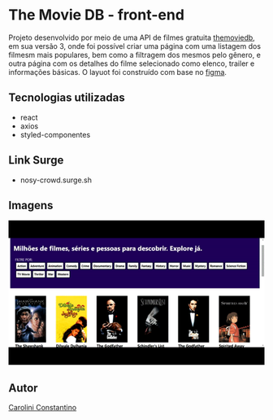 # The Movie DB - front-end

Projeto desenvolvido por meio de uma API de filmes gratuita [themoviedb](https://developers.themoviedb.org/3/getting-started/introduction), em sua versão 3, onde foi possível criar uma página com uma listagem dos filmesm mais populares, bem como a filtragem dos mesmos pelo gênero, e outra página com os detalhes do filme selecionado como elenco, trailer e informações básicas. O layuot foi construído com base no  [figma](https://www.figma.com/file/rM7WPqhLY9ObnGzSCeWLxB/Teste-Front-End).

## Tecnologias utilizadas
- react
- axios
- styled-componentes

## Link Surge
- nosy-crowd.surge.sh

## Imagens
<img src="src/img/ezgif.com-gif-maker.gif">

## Autor
[Carolini Constantino](https://www.linkedin.com/in/carolini-constantino-ba338a218/)


